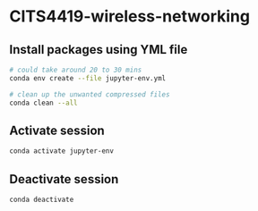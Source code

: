 # CITS4419-wireless-networking

## Install packages using YML file

```bash
# could take around 20 to 30 mins
conda env create --file jupyter-env.yml

# clean up the unwanted compressed files
conda clean --all
```

## Activate session

```bash
conda activate jupyter-env
```

## Deactivate session

```bash
conda deactivate
```

